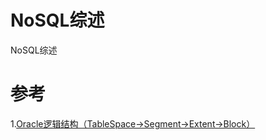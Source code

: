 # NoSQL综述
NoSQL综述

# 参考
1.[Oracle逻辑结构（TableSpace→Segment→Extent→Block）](https://www.cnblogs.com/yongjian/p/3704592.html)
